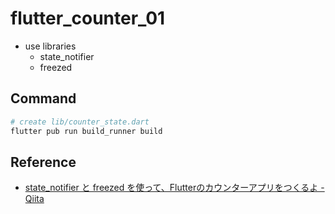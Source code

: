# flutter_counter_01

- use libraries
    - state_notifier
    - freezed

## Command

```bash
# create lib/counter_state.dart
flutter pub run build_runner build
```

## Reference

- [state_notifier と freezed を使って、Flutterのカウンターアプリをつくるよ - Qiita](https://qiita.com/karamage/items/4b1aff984b1af7541b73)
